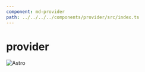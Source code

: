 ```yaml
---
component: md-provider
path: ../../../../components/provider/src/index.ts
---
```

# provider

![Astro](/public/images/default-og-image.png)
